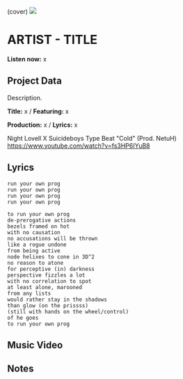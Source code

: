 (cover) ![](57175019_319474918741616_8502199518755923887_n.jpg)

# ARTIST - TITLE

**Listen now:** x

## Project Data

Description.


**Title:** x / **Featuring:** x

**Production:** x / **Lyrics:** x

Night Lovell X Suicideboys Type Beat "Cold" (Prod. NetuH)
https://www.youtube.com/watch?v=fs3HP6IYuB8

## Lyrics

```
run your own prog
run your own prog
run your own prog
run your own prog

to run your own prog
de-prerogative actions
bezels framed on hot
with no causation
no accusations will be thrown
like a rogue undone
from being active
node helixes to cone in 3D^2
no reason to atone
for perceptive (in) darkness
perspective fizzles a lot
with no correlation to spot
at least alone, marooned
from any lists
would rather stay in the shadows
than glow (on the prissss)
(still with hands on the wheel/control)
of he goes
to run your own prog

```

## Music Video


## Notes
